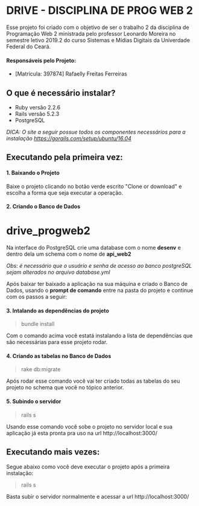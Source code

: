 # DRIVE - DISCIPLINA DE PROG WEB 2

Esse projeto foi criado com o objetivo de ser o trabalho 2 da disciplina de Programação Web 2 ministrada pelo professor Leonardo Moreira no semestre letivo 2019.2 do curso Sistemas e Mídias Digitais da Univerdade Federal do Ceará. 


#### Responsáveis pelo Projeto:

  - [Matrícula: 397874] Rafaelly Freitas Ferreiras


## O que é necessário instalar?

  - Ruby versão 2.2.6
  - Rails versão 5.2.3
  - PostgreSQL
  
  
*DICA: O site a seguir possue todos os componentes necessários para a instalação https://gorails.com/setup/ubuntu/16.04*
  
## Executando pela primeira vez:

#### 1. Baixando o Projeto

Baixe o projeto clicando no botão verde escrito "Clone or download" e escolha a forma que seja executar a operação.

#### 2. Criando o Banco de Dados

# drive_progweb2


Na interface do PostgreSQL crie uma database com o nome **desenv** e dentro dela um schema com o nome de **api_web2**

*Obs: é necessário que o usuário e senha de acesso ao banco postgreSQL sejam alterados no arquivo database.yml*


Após baixar ter baixado a aplicação na sua máquina e criado o Banco de Dados, usando o **prompt de comando** entre na pasta do projeto e continue com os passos a seguir:

#### 3. Intalando as dependências do projeto

> bundle install
   
Com o comando acima você estatá instalando a lista de dependências que são necessárias para esse projeto rodar.


#### 4. Criando as tabelas no Banco de Dados

> rake db:migrate

Após rodar esse comando você vai ter criado todas as tabelas do seu projeto no schema que você no tópico anterior.

#### 5. Subindo o servidor

> rails s 

Usando esse comando você sobe o projeto no servidor local e sua aplicação já esta pronta pra uso na url http://localhost:3000/

## Executando mais vezes:

Segue abaixo como você deve executar o projeto após a primeira instalação:

> rails s 

Basta subir o servidor normalmente e acessar a url http://localhost:3000/
